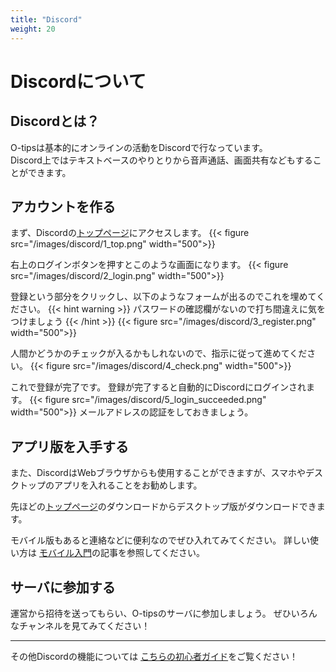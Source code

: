```yaml
---
title: "Discord"
weight: 20
---
```


# Discordについて

## Discordとは？
O-tipsは基本的にオンラインの活動をDiscordで行なっています。  
Discord上ではテキストベースのやりとりから音声通話、画面共有などもすることができます。

## アカウントを作る

まず、Discordの[トップページ](https://discord.com/)にアクセスします。
{{< figure src="/images/discord/1_top.png" width="500">}}

右上のログインボタンを押すとこのような画面になります。
{{< figure src="/images/discord/2_login.png" width="500">}}

登録という部分をクリックし、以下のようなフォームが出るのでこれを埋めてください。
{{< hint warning >}}
パスワードの確認欄がないので打ち間違えに気をつけましょう
{{< /hint >}}
{{< figure src="/images/discord/3_register.png" width="500">}}

人間かどうかのチェックが入るかもしれないので、指示に従って進めてください。
{{< figure src="/images/discord/4_check.png" width="500">}}

これで登録が完了です。
登録が完了すると自動的にDiscordにログインされます。
{{< figure src="/images/discord/5_login_succeeded.png" width="500">}}
メールアドレスの認証をしておきましょう。

## アプリ版を入手する

また、DiscordはWebブラウザからも使用することができますが、スマホやデスクトップのアプリを入れることをお勧めします。

先ほどの[トップページ](https://discord.com/)のダウンロードからデスクトップ版がダウンロードできます。

モバイル版もあると連絡などに便利なのでぜひ入れてみてください。
詳しい使い方は
[モバイル入門](https://support.discord.com/hc/ja/articles/360046618751-%E3%83%A2%E3%83%90%E3%82%A4%E3%83%AB%E5%85%A5%E9%96%80)の記事を参照してください。

## サーバに参加する
運営から招待を送ってもらい、O-tipsのサーバに参加しましょう。
ぜひいろんなチャンネルを見てみてください！

--- 

その他Discordの機能については [こちらの初心者ガイド](https://support.discord.com/hc/ja/articles/360045138571-Discord-%E5%88%9D%E5%BF%83%E8%80%85%E3%82%AC%E3%82%A4%E3%83%89)をご覧ください！